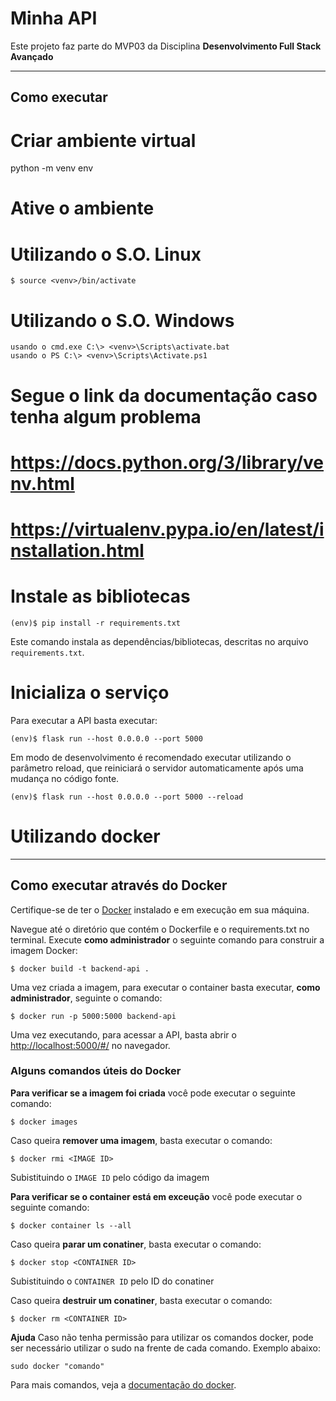 # Minha API

Este projeto faz parte do MVP03 da Disciplina **Desenvolvimento Full Stack Avançado** 

---
## Como executar 

# Criar ambiente virtual

python -m venv env

# Ative o ambiente 
# Utilizando o S.O. Linux 

```
$ source <venv>/bin/activate
```

# Utilizando o S.O. Windows
```
usando o cmd.exe C:\> <venv>\Scripts\activate.bat
usando o PS C:\> <venv>\Scripts\Activate.ps1
```

# Segue o link da documentação caso tenha algum problema 
# https://docs.python.org/3/library/venv.html
# https://virtualenv.pypa.io/en/latest/installation.html


# Instale as bibliotecas
```
(env)$ pip install -r requirements.txt
```
Este comando instala as dependências/bibliotecas, descritas no arquivo `requirements.txt`.

# Inicializa o serviço
Para executar a API  basta executar:
```
(env)$ flask run --host 0.0.0.0 --port 5000
```
Em modo de desenvolvimento é recomendado executar utilizando o parâmetro reload, que reiniciará o servidor
automaticamente após uma mudança no código fonte.

```
(env)$ flask run --host 0.0.0.0 --port 5000 --reload
```

# Utilizando docker
---
## Como executar através do Docker

Certifique-se de ter o [Docker](https://docs.docker.com/engine/install/) instalado e em execução em sua máquina.

Navegue até o diretório que contém o Dockerfile e o requirements.txt no terminal.
Execute **como administrador** o seguinte comando para construir a imagem Docker:

```
$ docker build -t backend-api .
```

Uma vez criada a imagem, para executar o container basta executar, **como administrador**, seguinte o comando:

```
$ docker run -p 5000:5000 backend-api
```

Uma vez executando, para acessar a API, basta abrir o [http://localhost:5000/#/](http://localhost:5000/#/) no navegador.



### Alguns comandos úteis do Docker

**Para verificar se a imagem foi criada** você pode executar o seguinte comando:

```
$ docker images
```

 Caso queira **remover uma imagem**, basta executar o comando:
```
$ docker rmi <IMAGE ID>
```
Subistituindo o `IMAGE ID` pelo código da imagem

**Para verificar se o container está em exceução** você pode executar o seguinte comando:

```
$ docker container ls --all
```

 Caso queira **parar um conatiner**, basta executar o comando:
```
$ docker stop <CONTAINER ID>
```
Subistituindo o `CONTAINER ID` pelo ID do conatiner


 Caso queira **destruir um conatiner**, basta executar o comando:
```
$ docker rm <CONTAINER ID>

```
**Ajuda**
Caso não tenha permissão para utilizar os comandos docker, pode ser necessário utilizar o sudo na frente de cada comando. Exemplo abaixo:
```
sudo docker "comando"
```

Para mais comandos, veja a [documentação do docker](https://docs.docker.com/engine/reference/run/).